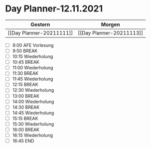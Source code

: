 
Day Planner-12.11.2021
======================
  
| Gestern | Morgen |  
| ------- | ------ |  
| [[Day Planner-20211111]] | [[Day Planner-20211113]] |  
- [ ] 8:00  AFE Vorlesung  
- [ ] 9:50  BREAK  
- [ ] 10:15 Wiederholung  
- [ ] 10:45 BREAK  
- [ ] 11:00 Wiederholung  
- [ ] 11:30 BREAK  
- [ ] 11:45 Wiederholung  
- [ ] 12:15 BREAK  
- [ ] 12:30 Wiederholung  
- [ ] 13:00 BREAK  
- [ ] 14:00 Wiederholung  
- [ ] 14:30 BREAK  
- [ ] 14:45 Wiederholung  
- [ ] 15:15 BREAK  
- [ ] 15:30 Wiederholung  
- [ ] 16:00 BREAK  
- [ ] 16:15 Wiederholung  
- [ ] 16:45 END